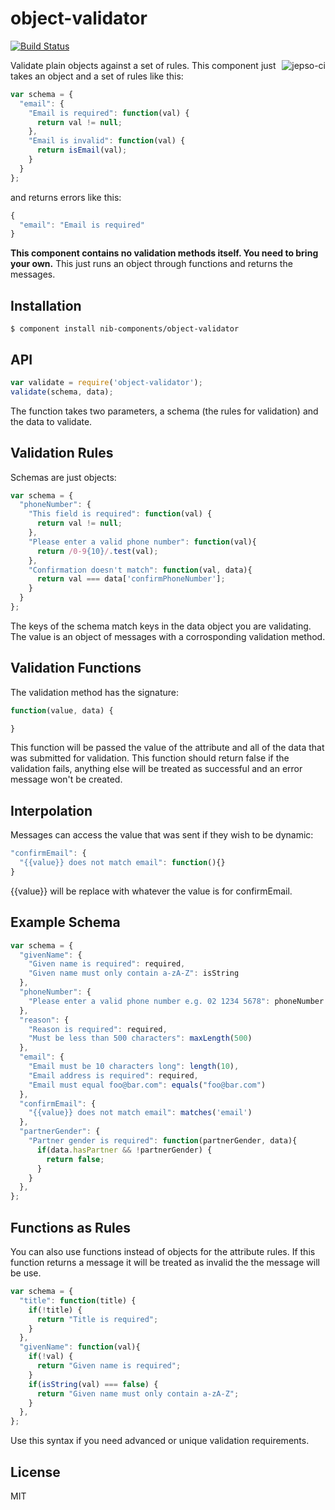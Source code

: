 
# object-validator

[![Build Status](https://travis-ci.org/nib-components/object-validator.png?branch=master)](https://travis-ci.org/nib-components/object-validator)

<a href="https://jepso-ci.com/nib-components/object-validator"><img src="https://jepso-ci.com/nib-components/object-validator.svg" alt="jepso-ci" style="max-width:100%;" align="right"></a>

  Validate plain objects against a set of rules. This component just takes an object
  and a set of rules like this:

```js
var schema = {
  "email": {
    "Email is required": function(val) {
      return val != null;
    },
    "Email is invalid": function(val) {
      return isEmail(val);
    }
  }
};
```

  and returns errors like this:

```js
{
  "email": "Email is required"
}
```

  **This component contains no validation methods itself. You need to bring your own.**
  This just runs an object through functions and returns the messages.

## Installation

    $ component install nib-components/object-validator

## API

```js
var validate = require('object-validator');
validate(schema, data);
```

  The function takes two parameters, a schema (the rules for validation)
  and the data to validate.

## Validation Rules

Schemas are just objects:

```js
var schema = {
  "phoneNumber": {
    "This field is required": function(val) {
      return val != null;
    },
    "Please enter a valid phone number": function(val){
      return /0-9{10}/.test(val);
    },
    "Confirmation doesn't match": function(val, data){
      return val === data['confirmPhoneNumber'];
    }
  }
};
```

  The keys of the schema match keys in the data object you are validating.
  The value is an object of messages with a corrosponding validation method.

## Validation Functions

  The validation method has the signature:

```js
function(value, data) {

}
```

  This function will be passed the value of the attribute and all of the data
  that was submitted for validation. This function should return false if the
  validation fails, anything else will be treated as successful and an error
  message won't be created.

## Interpolation

  Messages can access the value that was sent if they wish to be dynamic:

```js
"confirmEmail": {
  "{{value}} does not match email": function(){}
}
```

  {{value}} will be replace with whatever the value is for confirmEmail.

## Example Schema

```js
var schema = {
  "givenName": {
    "Given name is required": required,
    "Given name must only contain a-zA-Z": isString
  },
  "phoneNumber": {
    "Please enter a valid phone number e.g. 02 1234 5678": phoneNumber
  },
  "reason": {
    "Reason is required": required,
    "Must be less than 500 characters": maxLength(500)
  },
  "email": {
    "Email must be 10 characters long": length(10),
    "Email address is required": required,
    "Email must equal foo@bar.com": equals("foo@bar.com")
  },
  "confirmEmail": {
    "{{value}} does not match email": matches('email')
  },
  "partnerGender": {
    "Partner gender is required": function(partnerGender, data){
      if(data.hasPartner && !partnerGender) {
        return false;
      }
    }
  },
};
```

## Functions as Rules

  You can also use functions instead of objects for the attribute rules. If this function returns a message it will be treated as invalid the the message will be use.

```js
var schema = {
  "title": function(title) {
    if(!title) {
      return "Title is required";
    }
  },
  "givenName": function(val){
    if(!val) {
      return "Given name is required";
    }
    if(isString(val) === false) {
      return "Given name must only contain a-zA-Z";
    }
  },
};
```

  Use this syntax if you need advanced or unique validation requirements.

## License

  MIT
